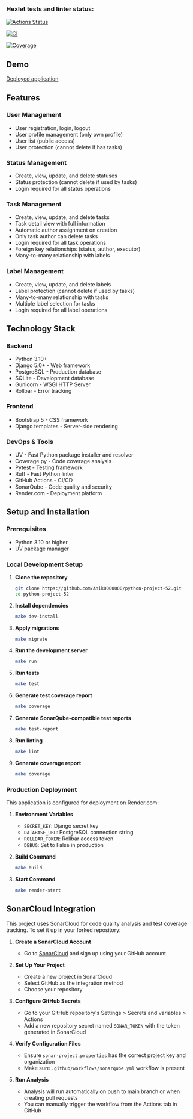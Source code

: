 ### Hexlet tests and linter status:
[![Actions Status](https://github.com/Anik0000000/python-project-52/actions/workflows/hexlet-check.yml/badge.svg)](https://github.com/Anik0000000/python-project-52/actions)

[![CI](https://github.com/Anik0000000/python-project-52/actions/workflows/pyci.yml/badge.svg)](https://github.com/Anik0000000/python-project-52/actions/workflows/pyci.yml)

[![Coverage](https://sonarcloud.io/api/project_badges/measure?project=Anik0000000_python-project-52&metric=coverage)](https://sonarcloud.io/summary/new_code?id=Anik0000000_python-project-52)

## Demo
[Deployed application](https://python-project-52-j8mu.onrender.com/)

## Features

### User Management
- User registration, login, logout
- User profile management (only own profile)
- User list (public access)
- User protection (cannot delete if has tasks)

### Status Management
- Create, view, update, and delete statuses
- Status protection (cannot delete if used by tasks)
- Login required for all status operations

### Task Management
- Create, view, update, and delete tasks
- Task detail view with full information
- Automatic author assignment on creation
- Only task author can delete tasks
- Login required for all task operations
- Foreign key relationships (status, author, executor)
- Many-to-many relationship with labels

### Label Management
- Create, view, update, and delete labels
- Label protection (cannot delete if used by tasks)
- Many-to-many relationship with tasks
- Multiple label selection for tasks
- Login required for all label operations

## Technology Stack

### Backend
- Python 3.10+
- Django 5.0+ - Web framework
- PostgreSQL - Production database
- SQLite - Development database
- Gunicorn - WSGI HTTP Server
- Rollbar - Error tracking

### Frontend
- Bootstrap 5 - CSS framework
- Django templates - Server-side rendering

### DevOps & Tools
- UV - Fast Python package installer and resolver
- Coverage.py - Code coverage analysis
- Pytest - Testing framework
- Ruff - Fast Python linter
- GitHub Actions - CI/CD
- SonarQube - Code quality and security
- Render.com - Deployment platform

## Setup and Installation

### Prerequisites
- Python 3.10 or higher
- UV package manager

### Local Development Setup

1. **Clone the repository**
   ```bash
   git clone https://github.com/Anik0000000/python-project-52.git
   cd python-project-52
   ```

2. **Install dependencies**
   ```bash
   make dev-install
   ```

3. **Apply migrations**
   ```bash
   make migrate
   ```

4. **Run the development server**
   ```bash
   make run
   ```

5. **Run tests**
   ```bash
   make test
   ```

6. **Generate test coverage report**
   ```bash
   make coverage
   ```

7. **Generate SonarQube-compatible test reports**
   ```bash
   make test-report
   ```

8. **Run linting**
   ```bash
   make lint
   ```

7. **Generate coverage report**
   ```bash
   make coverage
   ```

### Production Deployment

This application is configured for deployment on Render.com:

1. **Environment Variables**
   - `SECRET_KEY`: Django secret key
   - `DATABASE_URL`: PostgreSQL connection string
   - `ROLLBAR_TOKEN`: Rollbar access token
   - `DEBUG`: Set to False in production

2. **Build Command**
   ```bash
   make build
   ```

3. **Start Command**
   ```bash
   make render-start
   ```

## SonarCloud Integration

This project uses SonarCloud for code quality analysis and test coverage tracking. To set it up in your forked repository:

1. **Create a SonarCloud Account**
   - Go to [SonarCloud](https://sonarcloud.io/) and sign up using your GitHub account

2. **Set Up Your Project**
   - Create a new project in SonarCloud
   - Select GitHub as the integration method
   - Choose your repository

3. **Configure GitHub Secrets**
   - Go to your GitHub repository's Settings > Secrets and variables > Actions
   - Add a new repository secret named `SONAR_TOKEN` with the token generated in SonarCloud

4. **Verify Configuration Files**
   - Ensure `sonar-project.properties` has the correct project key and organization
   - Make sure `.github/workflows/sonarqube.yml` workflow is present

5. **Run Analysis**
   - Analysis will run automatically on push to main branch or when creating pull requests
   - You can manually trigger the workflow from the Actions tab in GitHub
